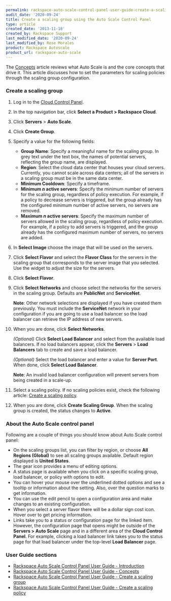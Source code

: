 ```yaml
---
permalink: rackspace-auto-scale-control-panel-user-guide-create-a-scaling-group
audit_date: '2020-09-24'
title: Create a scaling group using the Auto Scale Control Panel
type: article
created_date: '2013-11-18'
created_by: Rackspace Support
last_modified_date: '2020-09-24'
last_modified_by: Rose Morales
product: Rackspace Autoscale
product_url: rackspace-auto-scale
---
```


The
[Concepts](https://docs-ospc.rackspace.com/support/how-to/rackspace-auto-scale/rackspace-auto-scale-control-panel-user-guide-concepts
"Concepts") article reviews what Auto Scale is and the core concepts that
drive it. This article discusses how to set the parameters for scaling policies
through the scaling group configuration.

### Create a scaling group

1. Log in to the [Cloud Control Panel](https://login.rackspace.com).
2. In the top navigation bar, click **Select a Product > Rackspace Cloud**.
3. Click **Servers** > **Auto Scale**.
4. Click **Create Group**.
5. Specify a value for the following fields:

    - **Group Name**: Specify a meaningful name for the scaling group. In grey
            text under the text box, the names of potential servers, reflecting
            the group name, are displayed.
    - **Region**: Select the cloud data center that houses your cloud servers.
            Currently, you cannot scale across data centers; all of the servers
            in a scaling group must be in the same data center.
    - **Minimum Cooldown**: Specify a timeframe.
    - **Minimum *n* active servers**: Specify the minimum number of servers for
            the scaling group, regardless of policy execution. For example, if a
            policy to decrease servers is triggered, but the group already has the
            configured minimum number of active servers, no servers are removed.
    - **Maximum *n* active servers**: Specify the maximum number of servers
            allowed in the scaling group, regardless of policy execution. For
            example, if a policy to add servers is triggered, and the group
            already has the configured maximum number of servers, no servers are
            added.
            
6. In **Select Image** choose the image that will be used on the servers.
7. Click **Select Flavor** and select the **Flavor Class** for the servers in
    the scaling group that corresponds to the server image that you selected.
    Use the widget to adjust the size for the servers.
8. Click **Select Flavor**.
9. Click **Select Networks** and choose select the networks for the servers in the
    scaling group. Defaults are **PublicNet** and **ServiceNet**.

    **Note**: Other network selections are displayed if you have created them
    previously. You must include the **ServiceNet** network in your
    configuration if you are going to use a load balancer so the load balancer
    can retrieve the IP address of new servers.
    
10. When you are done, click **Select Networks**.

    *(Optional)* Click **Select Load Balancer** and select from the available
    load balancers. If no load balancers appear, click the **Servers** > **Load
    Balancers** tab to create and save a load balancer.

    *(Optional)* Select the load balancer and enter a value for **Server Port**.
    When done, click **Select Load Balancer**.

    **Note**: An invalid load balancer configuration will prevent servers from
    being created in a scale-up.
    
11. Select a scaling policy. If no scaling policies exist, check the following
    article: [Create a scaling
    policy](https://docs-ospc.rackspace.com/support/how-to/rackspace-auto-scale/rackspace-auto-scale-control-panel-user-guide-create-a-scaling-policy).

12. When you are done, click **Create Scaling Group**. When the scaling group
    is created, the status changes to **Active**.

### About the Auto Scale control panel

Following are a couple of things you should know about Auto Scale control panel:

- On the scaling groups list, you can filter by region, or choose **All Regions
  (Global)** to see all scaling groups available. Default region displayed is
  **United States**.
- The gear icon provides a menu of editing options.
- A status page is available when you click on a specific scaling group, load
  balancer, or policy with options to edit.
- You can hover your mouse over the underlined dotted options and see a tooltip
  or information about the setting. Also, over the question marks to get
  information.
- You can use the edit pencil to open a configuration area and make changes to
  an existing configuration.
- When you select a server flavor there will be a dollar sign cost icon. Hover
  over to get pricing information.
- Links take you to a status or configuration page for the linked item. However,
  the configuration page that opens might be outside of the **Servers > Auto
  Scale** page and in a different area of the **Cloud Control Panel**. For
  example, clicking a load balancer link takes you to the status page for that
  load balancer under the top-level **Load Balancer** page.

### User Guide sections

-   [Rackspace Auto Scale Control Panel User Guide - Introduction](https://docs-ospc.rackspace.com/support/how-to/rackspace-auto-scale/rackspace-auto-scale-control-panel-user-guide-introduction "Introduction")
-   [Rackspace Auto Scale Control Panel User Guide - Concepts](https://docs-ospc.rackspace.com/support/how-to/rackspace-auto-scale/rackspace-auto-scale-control-panel-user-guide-concepts "Concepts")
-   [Rackspace Auto Scale Control Panel User Guide - Create a scaling group](https://docs-ospc.rackspace.com/support/how-to/rackspace-auto-scale/rackspace-auto-scale-control-panel-user-guide-create-a-scaling-group "Creating Scaling Groups")
-   [Rackspace Auto Scale Control Panel User Guide - Create a scaling policy](https://docs-ospc.rackspace.com/support/how-to/rackspace-auto-scale/rackspace-auto-scale-control-panel-user-guide-create-a-scaling-policy "Creating Scaling Policies")
